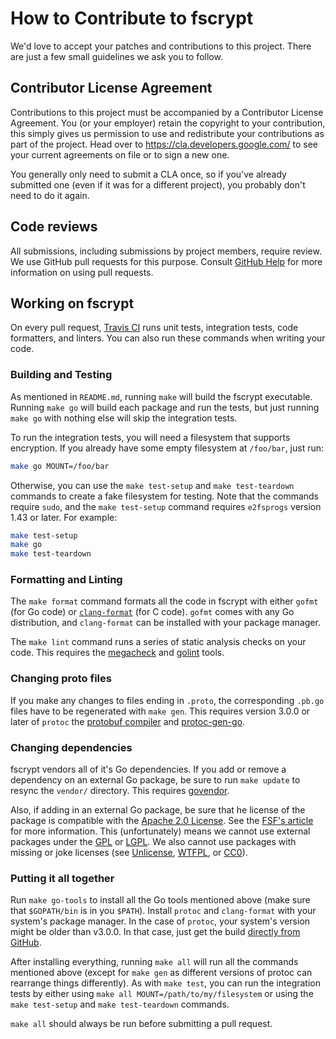 # How to Contribute to fscrypt

We'd love to accept your patches and contributions to this project. There are
just a few small guidelines we ask you to follow.

## Contributor License Agreement

Contributions to this project must be accompanied by a Contributor License
Agreement. You (or your employer) retain the copyright to your contribution,
this simply gives us permission to use and redistribute your contributions as
part of the project. Head over to <https://cla.developers.google.com/> to see
your current agreements on file or to sign a new one.

You generally only need to submit a CLA once, so if you've already submitted one
(even if it was for a different project), you probably don't need to do it
again.

## Code reviews

All submissions, including submissions by project members, require review. We
use GitHub pull requests for this purpose. Consult
[GitHub Help](https://help.github.com/articles/about-pull-requests/) for more
information on using pull requests.

## Working on fscrypt

On every pull request, [Travis CI](https://travis-ci.org/google/fscrypt) runs
unit tests, integration tests, code formatters, and linters. You can also run
these commands when writing your code.

### Building and Testing

As mentioned in `README.md`, running `make` will build the fscrypt executable.
Running `make go` will build each package and run the tests, but just running
`make go` with nothing else will skip the integration tests.

To run the integration tests, you will need a filesystem that supports
encryption. If you already have some empty filesystem at `/foo/bar`, just run:
```bash
make go MOUNT=/foo/bar
```

Otherwise, you can use the `make test-setup` and `make test-teardown` commands
to create a fake filesystem for testing. Note that the commands require `sudo`,
and the `make test-setup` command requires `e2fsprogs` version 1.43 or later.
For example:
```bash
make test-setup
make go
make test-teardown
```

### Formatting and Linting

The `make format` command formats all the code in fscrypt with either `gofmt`
(for Go code) or [`clang-format`](https://clang.llvm.org/docs/ClangFormat.html)
(for C code). `gofmt` comes with any Go distribution, and `clang-format` can be
installed with your package manager.

The `make lint` command runs a series of static analysis checks on your code.
This requires the
[megacheck](https://github.com/dominikh/go-tools/tree/master/cmd/megacheck) and
[golint](https://github.com/golang/lint) tools.

### Changing proto files

If you make any changes to files ending in `.proto`, the corresponding `.pb.go`
files have to be regenerated with `make gen`. This requires version 3.0.0 or
later of `protoc` the
[protobuf compiler](https://github.com/google/protobuf) and
[protoc-gen-go](https://github.com/golang/protobuf).

### Changing dependencies

fscrypt vendors all of it's Go dependencies. If you add or remove a dependency
on an external Go package, be sure to run `make update` to resync the `vendor/`
directory. This requires [govendor](https://github.com/kardianos/govendor).

Also, if adding in an external Go package, be sure that he license of the
package is compatible with the
[Apache 2.0 License](https://www.apache.org/licenses/LICENSE-2.0). See the
[FSF's article](https://www.gnu.org/licenses/license-list.html) for more
information. This (unfortunately) means we cannot use external packages under
the [GPL](https://choosealicense.com/licenses/gpl-3.0) or
[LGPL](https://choosealicense.com/licenses/lgpl-3.0/). We also cannot use
packages with missing or joke licenses (see [Unlicense](http://unlicense.org/), 
[WTFPL](http://www.wtfpl.net/), or
[CC0](https://creativecommons.org/publicdomain/zero/1.0/)).

### Putting it all together

Run `make go-tools` to install all the Go tools mentioned above (make sure that
`$GOPATH/bin` is in you `$PATH`). Install `protoc` and `clang-format` with your
system's package manager. In the case of `protoc`, your system's version might
be older than v3.0.0. In that case, just get the build
[directly from GitHub](https://github.com/google/protobuf/releases/latest).

After installing everything, running `make all` will run all the commands
mentioned above (except for `make gen` as different versions of protoc can
rearrange things differently). As with `make test`, you can run the integration
tests by either using `make all MOUNT=/path/to/my/filesystem` or using the
`make test-setup` and `make test-teardown` commands.

`make all` should always be run before submitting a pull request.
